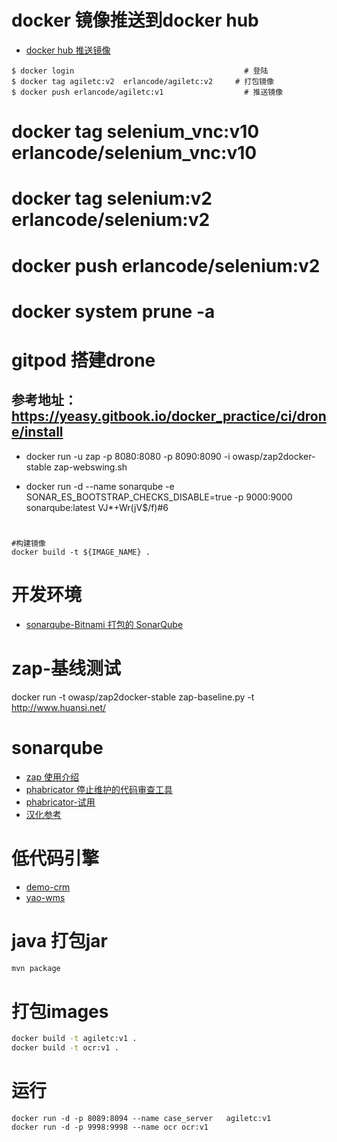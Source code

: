 # docker 镜像推送到docker hub
- [docker hub 推送镜像](https://blog.csdn.net/butterfly5211314/article/details/83068807)
``` 
$ docker login                                      # 登陆
$ docker tag agiletc:v2  erlancode/agiletc:v2     # 打包镜像
$ docker push erlancode/agiletc:v1                  # 推送镜像
```

# docker tag selenium_vnc:v10 erlancode/selenium_vnc:v10
# docker tag selenium:v2 erlancode/selenium:v2
# docker push erlancode/selenium:v2
# docker system prune -a

# gitpod 搭建drone

## 参考地址： https://yeasy.gitbook.io/docker_practice/ci/drone/install
- docker run -u zap -p 8080:8080 -p 8090:8090 -i owasp/zap2docker-stable zap-webswing.sh

- docker run -d --name sonarqube -e SONAR_ES_BOOTSTRAP_CHECKS_DISABLE=true -p 9000:9000 sonarqube:latest
VJ*+Wr(jV$/f)#6
# 
```shell script
#构建镜像
docker build -t ${IMAGE_NAME} .
```

# 开发环境
- [sonarqube-Bitnami 打包的 SonarQube](https://hub.docker.com/r/bitnami/sonarqube/)

# zap-基线测试
docker run -t owasp/zap2docker-stable zap-baseline.py -t http://www.huansi.net/


# sonarqube
- [zap 使用介绍](https://medium.com/volosoft/running-penetration-tests-for-your-website-as-a-simple-developer-with-owasp-zap-493d6a7e182b)
- [phabricator 停止维护的代码审查工具](https://github.com/phacility/phabricator)
- [phabricator-试用 ](https://docs.sonarqube.org/latest/setup/get-started-2-minutes/)
- [汉化参考 ](https://cloud.tencent.com/developer/article/1822521)

# 低代码引擎
- [demo-crm](https://github.com/YaoApp/demo-crm)
- [yao-wms](https://github.com/YaoApp/yao-wms)


# java 打包jar 
```bash
mvn package
```

# 打包images
```bash
docker build -t agiletc:v1 .
docker build -t ocr:v1 .

```

# 运行
```
docker run -d -p 8089:8094 --name case_server   agiletc:v1
docker run -d -p 9998:9998 --name ocr ocr:v1
```